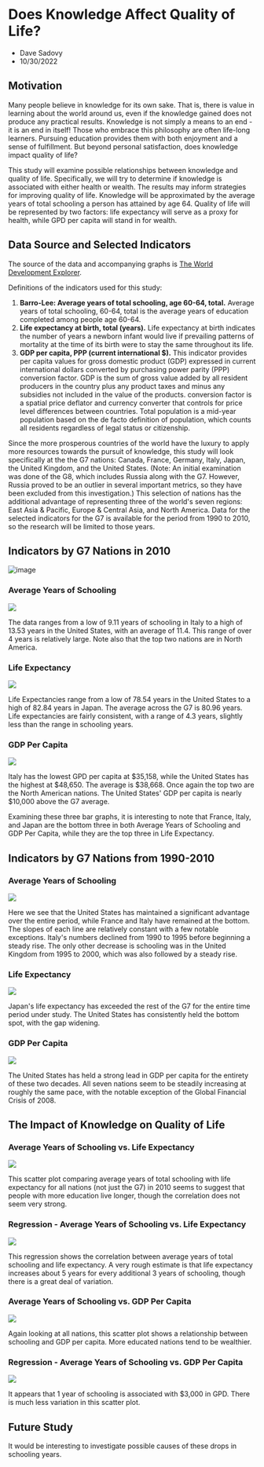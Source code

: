 # Does Knowledge Affect Quality of Life?
- Dave Sadovy
- 10/30/2022


## Motivation
Many people believe in knowledge for its own sake.  That is, there is value in learning about the world around us, even if the knowledge gained does not produce any practical results.  Knowledge is not simply a means to an end - it is an end in itself!  Those who embrace this philosophy are often life-long learners.  Pursuing education provides them with both enjoyment and a sense of fulfillment.  But beyond personal satisfaction, does knowledge impact quality of life?

This study will examine possible relationships between knowledge and quality of life.  Specifically, we will try to determine if knowledge is associated with either health or wealth.  The results may inform strategies for improving quality of life.  Knowledge will be approximated by the average years of total schooling a person has attained by age 64.  Quality of life will be represented by two factors: life expectancy will serve as a proxy for health, while GPD per capita will stand in for wealth.    

## Data Source and Selected Indicators
The source of the data and accompanying graphs is [The World Development Explorer](https://www.worlddev.xyz).  

Definitions of the indicators used for this study:
1.  **Barro-Lee: Average years of total schooling, age 60-64, total.**  Average years of total schooling, 60-64, total is the average years of education completed among people age 60-64.  
2.  **Life expectancy at birth, total (years).**  Life expectancy at birth indicates the number of years a newborn infant would live if prevailing patterns of mortality at the time of its birth were to stay the same throughout its life.
3.  **GDP per capita, PPP (current international $).**  This indicator provides per capita values for gross domestic product (GDP) expressed in current international dollars converted by purchasing power parity (PPP) conversion factor.   GDP is the sum of gross value added by all resident producers in the country plus any product taxes and minus any subsidies not included in the value of the products. conversion factor is a spatial price deflator and currency converter that controls for price level differences between countries. Total population is a mid-year population based on the de facto definition of population, which counts all residents regardless of legal status or citizenship.

Since the more prosperous countries of the world have the luxury to apply more resources towards the pursuit of knowledge, this study will look specifically at the the G7 nations: Canada, France, Germany, Italy, Japan, the United Kingdom, and the United States.  (Note: An initial examination was done of the G8, which includes Russia along with the G7.  However, Russia proved to be an outlier in several important metrics, so they have been excluded from this investigation.)  This selection of nations has the additional advantage of representing three of the world's seven regions: East Asia & Pacific, Europe & Central Asia, and North America.  Data for the selected indicators for the G7 is available for the period from 1990 to 2010, so the research will be limited to those years.

## Indicators by G7 Nations in 2010
![image](https://user-images.githubusercontent.com/112588261/198913177-d4891389-e8b8-42ea-bbee-6779c182528d.png)

### Average Years of Schooling
![](charts/school_G7_2010_bar.png)

The data ranges from a low of 9.11 years of schooling in Italy to a high of 13.53 years in the United States, with an average of 11.4.  This range of over 4 years is relatively large.  Note also that the top two nations are in North America.

### Life Expectancy
![](charts/life_expectancy_G7_2010_bar.png)

Life Expectancies range from a low of 78.54 years in the United States to a high of 82.84 years in Japan.  The average across the G7 is 80.96 years.  Life expectancies are fairly consistent, with a range of 4.3 years, slightly less than the range in schooling years.

### GDP Per Capita
![](charts/GDP_per_capita_G7_2010_bar.png)

Italy has the lowest GPD per capita at $35,158, while the United States has the highest at $48,650.  The average is $38,668.  Once again the top two are the North American nations.  The United States' GDP per capita is nearly $10,000 above the G7 average.

Examining these three bar graphs, it is interesting to note that France, Italy, and Japan are the bottom three in both Average Years of Schooling and GDP Per Capita, while they are the top three in Life Expectancy.  

## Indicators by G7 Nations from 1990-2010

### Average Years of Schooling
![](charts/school_G7_line.png)

Here we see that the United States has maintained a significant advantage over the entire period, while France and Italy have remained at the bottom. The slopes of each line are relatively constant with a few notable exceptions.  Italy's numbers declined from 1990 to 1995 before beginning a steady rise.  The only other decrease is schooling was in the United Kingdom from 1995 to 2000, which was also followed by a steady rise.  

### Life Expectancy
![](charts/life_expectancy_G7_line.png)

Japan's life expectancy has exceeded the rest of the G7 for the entire time period under study.  The United States has consistently held the bottom spot, with the gap widening.  

### GDP Per Capita
![](charts/GPD_per_capita_G7_line.png)

The United States has held a strong lead in GDP per capita for the entirety of these two decades.  All seven nations seem to be steadily increasing at roughly the same pace, with the notable exception of the Global Financial Crisis of 2008.  

## The Impact of Knowledge on Quality of Life

### Average Years of Schooling vs. Life Expectancy
![](charts/school_v_le_scatter.png)

This scatter plot comparing average years of total schooling with life expectancy for all nations (not just the G7) in 2010 seems to suggest that people with more education live longer, though the correlation does not seem very strong.

### Regression - Average Years of Schooling vs. Life Expectancy
![](charts/school_v_le_regress.png)

This regression shows the correlation between average years of total schooling and life expectancy.  A very rough estimate is that life expectancy increases about 5 years for every additional 3 years of schooling, though there is a great deal of variation.  

### Average Years of Schooling vs. GDP Per Capita
![](charts/school_v_gdp_scatter.png)

Again looking at all nations, this scatter plot shows a relationship between schooling and GDP per capita.  More educated nations tend to be wealthier.

### Regression - Average Years of Schooling vs. GDP Per Capita
![](charts/school_v_gdp_regress.png)

It appears that 1 year of schooling is associated with $3,000 in GPD.  There is much less variation in this scatter plot.

## Future Study
It would be interesting to investigate possible causes of these drops in schooling years.  
